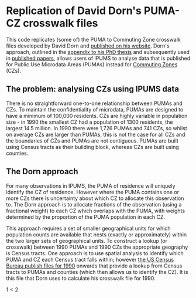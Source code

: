 # Replication of David Dorn's PUMA-CZ crosswalk files 


This code replicates (some of) the PUMA to Commuting Zone crosswalk files developed by David Dorn and [published on his website](http://ddorn.net/data.htm#Local%20Labor%20Market%20Geography).  Dorn's approach, outlined in the [appendix to his PhD thesis](http://ddorn.net/data/Dorn_Thesis_Appendix.pdf) and subsequently used in [published papers](https://www.aeaweb.org/articles?id=10.1257/aer.103.6.2121), allows users of IPUMS to analyse data that is published for Public Use Microdata Areas (PUMAs) instead for [Commuting Zones](https://www.ers.usda.gov/data-products/commuting-zones-and-labor-market-areas/) (CZs).  

## The problem: analysing CZs using IPUMS data

There is no straightforward one-to-one relationship between PUMAs and CZs.  To maintain the confidentiality of microdata, PUMAs are designed to have a minimum of 100,000 residents.  CZs are highly variable in population size - in 1990 the smallest CZ had a population of 1300 residents, the largest 14.5 million.  In 1990 there were 1,726 PUMAs and 741 CZs, so whilst on average CZs are larger than PUMAs, this is not the case for all CZs and the boundaries of CZs and PUMAs are not contiguous.  PUMAs are built using Census tracts as their building block, whereas CZs are built using counties.  

## The Dorn approach

For many observations in IPUMS, the PUMA of residence will uniquely identify the CZ of residence.  However where the PUMA contains one or more CZs there is uncertainty about which CZ to allocate this observation to.  The Dorn approach is to allocate fractions of the observation (using a fractional weight) to each CZ which overlaps with the PUMA, with weights determined by the proportion of the PUMA population in each CZ.

This approach requires a set of smaller geographical units for which population counts are available that nests (exactly or approximately) within the two larger sets of geographical units.  To construct a lookup (or crosswalk) between 1990 PUMAs and 1990 CZs the appropriate geography is Census tracts.  One approach is to use spatial analysis to identify which PUMA and CZ each Census tract falls within; however [the US Census Bureau publish files for 1990](https://usa.ipums.org/usa/volii/puma.shtml) onwards that provide a lookup from Census tracts to PUMAs and counties (which then allows us to identify the CZ).  It is this file that Dorn uses to calculate his crosswalk file for 1990.  


$1 < 2$





